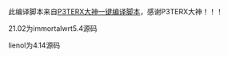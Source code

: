 此编译脚本来自[P3TERX大神一键编译脚本](https://github.com/P3TERX/Actions-OpenWrt)，感谢P3TERX大神！！！

21.02为immortalwrt5.4源码

lienol为4.14源码


